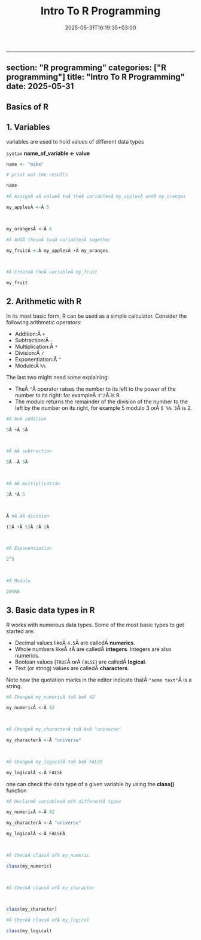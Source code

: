 ﻿---
title: "Intro To R Programming"
date: 2025-05-31T16:19:35+03:00
section: "R programming"
categories: ["R programming"]
---
---
section: "R programming"
categories: ["R programming"]
title: "Intro To R Programming"
date: 2025-05-31
---
## Basics of R 

## 1. Variables
variables are used to hold values of different data types 

`syntax`  **name_of_variable  <- value**

```R
name <- "mike"

# print out the results

name

#Â AssignÂ aÂ valueÂ toÂ theÂ variablesÂ my_applesÂ andÂ my_oranges

my_applesÂ <-Â 5

  

my_orangesÂ <-Â 6

#Â AddÂ theseÂ twoÂ variablesÂ together

my_fruitÂ <-Â my_applesÂ +Â my_oranges

  

#Â CreateÂ theÂ variableÂ my_fruit

my_fruit
```

## 2. Arithmetic with R

In its most basic form, R can be used as a simple calculator. Consider the following arithmetic operators:

- Addition:Â `+`
- Subtraction:Â `-`
- Multiplication:Â `*`
- Division:Â `/`
- Exponentiation:Â `^`
- Modulo:Â `%%`

The last two might need some explaining:

- TheÂ `^`Â operator raises the number to its left to the power of the number to its right: for exampleÂ `3^2`Â is 9.
- The modulo returns the remainder of the division of the number to the left by the number on its right, for example 5 modulo 3 orÂ `5 %% 3`Â is 2.

```R
#Â AnÂ addition

5Â +Â 5Â 

  

#Â AÂ subtraction

5Â -Â 5Â 

  

#Â AÂ multiplication

3Â *Â 5

  

Â #Â AÂ division

(5Â +Â 5)Â /Â 2Â 

  

#Â Exponentiation

2^5

  

#Â Modulo

28%%6
```
## 3.  Basic data types in R

R works with numerous data types. Some of the most basic types to get started are:

- Decimal values likeÂ `4.5`Â are calledÂ **numerics**.
- Whole numbers likeÂ `4`Â are calledÂ **integers**. Integers are also numerics.
- Boolean values (`TRUE`Â orÂ `FALSE`) are calledÂ **logical**.
- Text (or string) values are calledÂ **characters**.

Note how the quotation marks in the editor indicate thatÂ `"some text"`Â is a string.

```R
#Â ChangeÂ my_numericÂ toÂ beÂ 42

my_numericÂ <-Â 42

  

#Â ChangeÂ my_characterÂ toÂ beÂ "universe"

my_characterÂ <-Â "universe"

  

#Â ChangeÂ my_logicalÂ toÂ beÂ FALSE

my_logicalÂ <-Â FALSE
```

one can check the data type of a given variable by using the **class()** function 

```R
#Â DeclareÂ variablesÂ ofÂ differentÂ types

my_numericÂ <-Â 42

my_characterÂ <-Â "universe"

my_logicalÂ <-Â FALSEÂ 

  

#Â CheckÂ classÂ ofÂ my_numeric

class(my_numeric)

  

#Â CheckÂ classÂ ofÂ my_character

  

class(my_character)

#Â CheckÂ classÂ ofÂ my_logical

class(my_logical)
```
